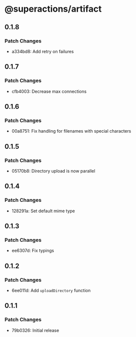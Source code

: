 # @superactions/artifact

## 0.1.8

### Patch Changes

- a334bd8: Add retry on failures

## 0.1.7

### Patch Changes

- cfb4003: Decrease max connections

## 0.1.6

### Patch Changes

- 00a8751: Fix handling for filenames with special characters

## 0.1.5

### Patch Changes

- 05170b8: Directory upload is now parallel

## 0.1.4

### Patch Changes

- 128291a: Set default mime type

## 0.1.3

### Patch Changes

- ee6307d: Fix typings

## 0.1.2

### Patch Changes

- 6ee011d: Add `uploadDirectory` function

## 0.1.1

### Patch Changes

- 79b0326: Initial release
